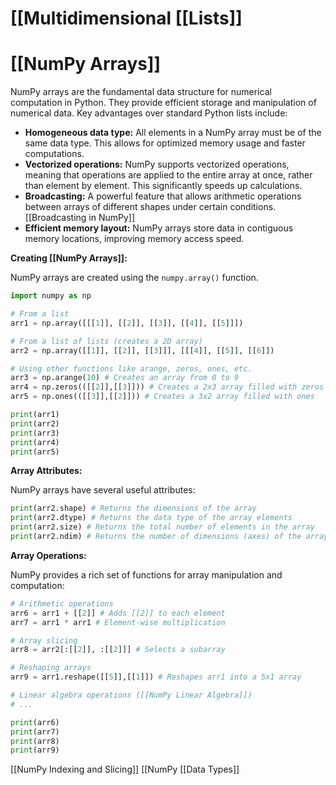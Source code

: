 # [[Multidimensional [[Lists]]
# [[NumPy Arrays]] 
NumPy arrays are the fundamental data structure for numerical computation in Python.  They provide efficient storage and manipulation of numerical data.  Key advantages over standard Python lists include:

* **Homogeneous data type:** All elements in a NumPy array must be of the same data type. This allows for optimized memory usage and faster computations.
* **Vectorized operations:** NumPy supports vectorized operations, meaning that operations are applied to the entire array at once, rather than element by element. This significantly speeds up calculations.
* **Broadcasting:**  A powerful feature that allows arithmetic operations between arrays of different shapes under certain conditions. [[Broadcasting in NumPy]]
* **Efficient memory layout:** NumPy arrays store data in contiguous memory locations, improving memory access speed.


**Creating [[NumPy Arrays]]:**

NumPy arrays are created using the `numpy.array()` function.

```python
import numpy as np

# From a list
arr1 = np.array([[[1]], [[2]], [[3]], [[4]], [[5]]]) 

# From a list of lists (creates a 2D array)
arr2 = np.array([[1]], [[2]], [[3]]], [[[4]], [[5]], [[6]])

# Using other functions like arange, zeros, ones, etc.
arr3 = np.arange(10) # Creates an array from 0 to 9
arr4 = np.zeros(([[2]],[[3]])) # Creates a 2x3 array filled with zeros
arr5 = np.ones(([[3]],[[2]])) # Creates a 3x2 array filled with ones

print(arr1)
print(arr2)
print(arr3)
print(arr4)
print(arr5)
```

**Array Attributes:**

NumPy arrays have several useful attributes:

```python
print(arr2.shape) # Returns the dimensions of the array
print(arr2.dtype) # Returns the data type of the array elements
print(arr2.size) # Returns the total number of elements in the array
print(arr2.ndim) # Returns the number of dimensions (axes) of the array
```

**Array Operations:**

NumPy provides a rich set of functions for array manipulation and computation:

```python
# Arithmetic operations
arr6 = arr1 + [[2]] # Adds [[2]] to each element
arr7 = arr1 * arr1 # Element-wise multiplication

# Array slicing
arr8 = arr2[:[[2]], :[[2]]] # Selects a subarray

# Reshaping arrays
arr9 = arr1.reshape([[5]],[[1]]) # Reshapes arr1 into a 5x1 array

# Linear algebra operations ([[NumPy Linear Algebra]])
# ...

print(arr6)
print(arr7)
print(arr8)
print(arr9)
```


[[NumPy Indexing and Slicing]]
[[NumPy [[Data Types]]


